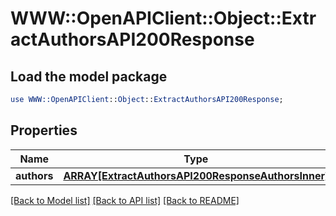 # WWW::OpenAPIClient::Object::ExtractAuthorsAPI200Response

## Load the model package
```perl
use WWW::OpenAPIClient::Object::ExtractAuthorsAPI200Response;
```

## Properties
Name | Type | Description | Notes
------------ | ------------- | ------------- | -------------
**authors** | [**ARRAY[ExtractAuthorsAPI200ResponseAuthorsInner]**](ExtractAuthorsAPI200ResponseAuthorsInner.md) |  | [optional] 

[[Back to Model list]](../README.md#documentation-for-models) [[Back to API list]](../README.md#documentation-for-api-endpoints) [[Back to README]](../README.md)


